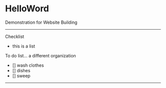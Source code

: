 # HelloWord
Demonstration for Website Building

---
Checklist
- this is a list

To do list... a different organization
- [] wash clothes
- [] dishes
- [] sweep
---
